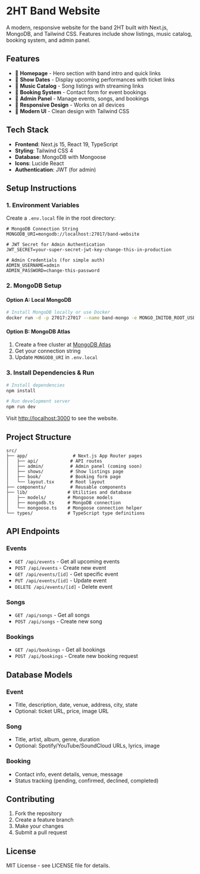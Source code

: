 # 2HT Band Website

A modern, responsive website for the band 2HT built with Next.js, MongoDB, and Tailwind CSS. Features include show listings, music catalog, booking system, and admin panel.

## Features

- 🎵 **Homepage** - Hero section with band intro and quick links
- 📅 **Show Dates** - Display upcoming performances with ticket links
- 🎼 **Music Catalog** - Song listings with streaming links
- 📝 **Booking System** - Contact form for event bookings
- 🔐 **Admin Panel** - Manage events, songs, and bookings
- 📱 **Responsive Design** - Works on all devices
- 🎨 **Modern UI** - Clean design with Tailwind CSS

## Tech Stack

- **Frontend**: Next.js 15, React 19, TypeScript
- **Styling**: Tailwind CSS 4
- **Database**: MongoDB with Mongoose
- **Icons**: Lucide React
- **Authentication**: JWT (for admin)

## Setup Instructions

### 1. Environment Variables

Create a `.env.local` file in the root directory:

```env
# MongoDB Connection String
MONGODB_URI=mongodb://localhost:27017/band-website

# JWT Secret for Admin Authentication
JWT_SECRET=your-super-secret-jwt-key-change-this-in-production

# Admin Credentials (for simple auth)
ADMIN_USERNAME=admin
ADMIN_PASSWORD=change-this-password
```

### 2. MongoDB Setup

#### Option A: Local MongoDB
```bash
# Install MongoDB locally or use Docker
docker run -d -p 27017:27017 --name band-mongo -e MONGO_INITDB_ROOT_USERNAME=root -e MONGO_INITDB_ROOT_PASSWORD=yourpassword mongo
```

#### Option B: MongoDB Atlas
1. Create a free cluster at [MongoDB Atlas](https://www.mongodb.com/cloud/atlas)
2. Get your connection string
3. Update `MONGODB_URI` in `.env.local`

### 3. Install Dependencies & Run

```bash
# Install dependencies
npm install

# Run development server
npm run dev
```

Visit [http://localhost:3000](http://localhost:3000) to see the website.

## Project Structure

```
src/
├── app/                 # Next.js App Router pages
│   ├── api/            # API routes
│   ├── admin/          # Admin panel (coming soon)
│   ├── shows/          # Show listings page
│   ├── book/           # Booking form page
│   └── layout.tsx      # Root layout
├── components/         # Reusable components
├── lib/               # Utilities and database
│   ├── models/        # Mongoose models
│   ├── mongodb.ts     # MongoDB connection
│   └── mongoose.ts    # Mongoose connection helper
└── types/             # TypeScript type definitions
```

## API Endpoints

### Events
- `GET /api/events` - Get all upcoming events
- `POST /api/events` - Create new event
- `GET /api/events/[id]` - Get specific event
- `PUT /api/events/[id]` - Update event
- `DELETE /api/events/[id]` - Delete event

### Songs
- `GET /api/songs` - Get all songs
- `POST /api/songs` - Create new song

### Bookings
- `GET /api/bookings` - Get all bookings
- `POST /api/bookings` - Create new booking request

## Database Models

### Event
- Title, description, date, venue, address, city, state
- Optional: ticket URL, price, image URL

### Song
- Title, artist, album, genre, duration
- Optional: Spotify/YouTube/SoundCloud URLs, lyrics, image

### Booking
- Contact info, event details, venue, message
- Status tracking (pending, confirmed, declined, completed)


## Contributing

1. Fork the repository
2. Create a feature branch
3. Make your changes
4. Submit a pull request

## License

MIT License - see LICENSE file for details.
